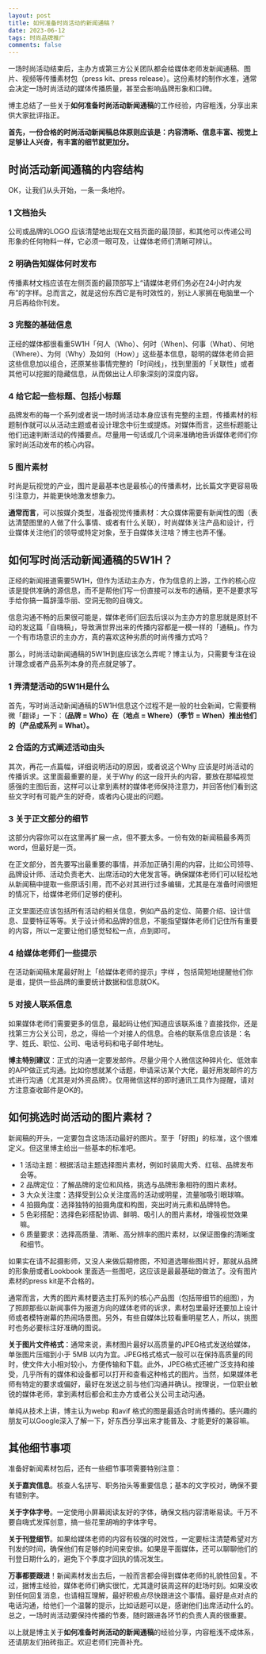```yaml
---
layout: post
title: 如何准备时尚活动的新闻通稿？
date: 2023-06-12
tags: 时尚品牌推广
comments: false
---
```


一场时尚活动结束后，主办方或第三方公关团队都会给媒体老师发新闻通稿、图片、视频等传播素材包（press kit、press release）。这份素材的制作水准，通常会决定一场时尚活动的媒体传播质量，甚至会影响品牌形象和口碑。

博主总结了一些关于**如何准备时尚活动新闻通稿**的工作经验，内容粗浅，分享出来供大家批评指正。

**首先，一份合格的时尚活动新闻稿总体原则应该是：内容清晰、信息丰富、视觉上足够让人兴奋，有丰富的细节就更加分。**

## 时尚活动新闻通稿的内容结构
OK，让我们从头开始，一条一条地捋。

### 1 文档抬头
公司或品牌的LOGO 应该清楚地出现在文档页面的最顶部，和其他可以传递公司形象的任何物料一样，它必须一眼可及，让媒体老师们清晰可辨认。

### 2 明确告知媒体何时发布
传播素材文档应该在左侧页面的最顶部写上“请媒体老师们务必在24小时内发布”的字样。总而言之，就是这份东西它是有时效性的，别让人家搁在电脑里一个月后再给你刊发。

### 3 完整的基础信息
正经的媒体都很看重5W1H「何人（Who）、何时（When)、何事（What）、何地（Where）、为何（Why）及如何（How）」这些基本信息，聪明的媒体老师会把这些信息加以组合，还原某些事情完整的「时间线」，找到里面的「关联性」或者其他可以挖掘的隐藏信息，从而做出让人印象深刻的深度内容。

### 4 给它起一些标题、包括小标题
品牌发布的每一个系列或者说一场时尚活动本身应该有完整的主题，传播素材的标题制作就可以从活动主题或者设计理念中衍生或提炼。对媒体而言，这些标题能让他们迅速判断活动的传播要点。尽量用一句话或几个词来准确地告诉媒体老师们你家时尚活动发布的核心内容。

### 5 图片素材
时尚是玩视觉的产业，图片是最基本也是最核心的传播素材，比长篇文字更容易吸引注意力，并能更快地激发想象力。

**通常而言**，可以按媒介类型，准备视觉传播素材：大众媒体需要有新闻性的图（表达清楚图里的人做了什么事情、或者有什么关联），时尚媒体关注产品和设计，行业媒体关注他们的领导或特定对象，至于自媒体关注啥？博主也弄不懂。

## 如何写时尚活动新闻通稿的5W1H？
正经的新闻报道需要5W1H，但作为活动主办方，作为信息的上游，工作的核心应该是提供准确的源信息，而不是帮他们写一份直接可以发布的通稿，更不是要求写手给你搞一篇辞藻华丽、空洞无物的自嗨文。

信息沟通不畅的后果很可能是，媒体老师们回去后误以为主办方的意思就是原封不动的发这篇「自嗨稿」，导致满世界出来的传播内容都是一模一样的「通稿」。作为一个有市场意识的主办方，真的喜欢这种劣质的时尚传播方式吗？

那么，时尚活动新闻通稿的5W1H到底应该怎么弄呢？博主认为，只需要专注在设计理念或者产品系列本身的亮点就足够了。

### 1 弄清楚活动的5W1H是什么
首先，写时尚活动新闻通稿的5W1H信息这个过程不是一般的社会新闻，它需要稍微「翻译」一下：**（品牌 = Who）在（地点 = Where）（季节 = When）推出他们的（产品或系列 = What）。**

### 2 合适的方式阐述活动由头
其次，再花一点篇幅，详细说明活动的原因，或者说这个Why 应该是时尚活动的传播诉求。这里面最重要的是，关于Why 的这一段开头的内容，要放在那幅视觉感强的主图后面，这样可以让拿到素材的媒体老师保持注意力，并回答他们看到这些文字时有可能产生的好奇，或者内心提出的问题。

### 3 关于正文部分的细节
这部分内容你可以在这里再扩展一点，但不要太多。一份有效的新闻稿最多两页word，但最好是一页。

在正文部分，首先要写出最重要的事情，并添加正确引用的内容，比如公司领导、品牌设计师、活动负责老大、出席活动的大佬发言等。确保媒体老师们可以轻松地从新闻稿中提取一些原话引用，而不必对其进行过多编辑，尤其是在准备时间很短的情况下，给媒体老师们足够的便利。

正文里面还应该包括所有活动的相关信息，例如产品的定位、简要介绍、设计信息、显要特征等等。关于设计师和品牌的信息，不能指望媒体老师们记住所有重要的内容，所以一定要让他们感觉轻松一点，点到即可。

### 4 给媒体老师们一些提示
在活动新闻稿末尾最好附上「给媒体老师的提示」字样 ，包括简短地提醒他们你是谁，提供一些品牌的重要统计数据和信息就OK。

### 5 对接人联系信息
如果媒体老师们需要更多的信息，最起码让他们知道应该联系谁？直接找你，还是找第三方公关公司，总之，得给一个对接人的信息。合格的联系信息应该是：名字、姓氏、职位、公司、电话号码和电子邮件地址。

**博主特别建议**：正式的沟通一定要发邮件。尽量少用个人微信这种碎片化、低效率的APP做正式沟通。比如你想就某个话题，申请采访某个大佬，最好用发邮件的方式进行沟通（尤其是对外资品牌）。仅用微信这样的即时通讯工具作为提醒，请对方注意查收邮件是OK的。

## 如何挑选时尚活动的图片素材？
新闻稿的开头，一定要包含这场活动最好的图片。至于「好图」的标准，这个很难定义。但这里博主给出一些基本的标准吧。

- 1 活动主题：根据活动主题选择图片素材，例如时装周大秀、红毯、品牌发布会等。
- 2 品牌定位：了解品牌的定位和风格，挑选与品牌形象相符的图片素材。
- 3 大众关注度：选择受到公众关注度高的活动或明星，流量咖吸引眼球嘛。
- 4 拍摄角度：选择独特的拍摄角度和构图，突出时尚元素和品牌特色。  
- 5 色彩搭配：选择色彩搭配协调、鲜明、吸引人的图片素材，增强视觉效果嘛。
- 6 质量要求：选择高质量、清晰、高分辨率的图片素材，以保证图像的清晰度和细节。

如果实在请不起摄影师，又没人来做后期修图，不知道选哪些图片好，那就从品牌的形象册或者Lookbook 里面选一些图吧，这应该是最最基础的做法了。没有图片素材的press kit是不合格的。

通常而言，大秀的图片素材要选主打系列的核心产品图（包括带细节的组图），为了照顾那些以新闻事件为报道方向的媒体老师的诉求，素材包里最好还要加上设计师或者模特谢幕的热闹场景图。另外，有些自媒体比较看重明星艺人，所以，挑图时也务必要标注好准确的图说。

**关于图片文件格式**：通常来说，素材图片最好以高质量的JPEG格式发送给媒体，单张图片压缩到小于 5MB 以内为宜。JPEG格式格式一般可以在保持高质量的同时，使文件大小相对较小，方便传输和下载。此外，JPEG格式还被广泛支持和接受，几乎所有的媒体和设备都可以打开和查看这种格式的图片。当然，如果媒体老师有特定的要求或偏好，最好在发送之前与他们沟通并确认。按理说，一位职业敏锐的媒体老师，拿到素材后都会和主办方或者公关公司主动沟通。

单纯从技术上讲，博主认为webp 和avif 格式的图是最适合时尚传播的。感兴趣的朋友可以Google深入了解一下，好东西分享出来才能普及、才能更好的兼容嘛。

## 其他细节事项
准备好新闻素材包后，还有一些细节事项需要特别注意：

**关于嘉宾信息**。核查人名拼写、职务抬头等重要信息；基本的文字校对，确保不要有错别字。

**关于字体字号**。一定使用小屏幕阅读友好的字体，确保文档内容清晰易读。千万不要自嗨式发挥创意，搞一些花里胡哨的字体字号。

**关于刊登细节**。如果给媒体老师的内容有较强的时效性，一定要标注清楚希望对方刊发的时间，确保他们有足够的时间来安排。如果是平面媒体，还可以聊聊他们的刊登日期什么的，避免下个季度才回执的情况发生。

**万事都要跟进**！新闻素材发出去后，一般而言都会得到媒体老师的礼貌性回复。不过，据博主经验，媒体老师们确实很忙，尤其逢时装周这样的赶场时刻。如果没收到任何回复消息，也请相互理解，最好积极点尽快跟进这个事情。最好是点对点的电话沟通，给他们一个温馨的提示，比如话题可以是，感谢他们出席活动什么的。总之，一场时尚活动要保持传播的节奏，随时跟进各环节的负责人真的很重要。

以上就是博主关于**如何准备时尚活动的新闻通稿**的经验分享，内容粗浅不成体系，还请朋友们拍砖指正。欢迎老师们完善补充。